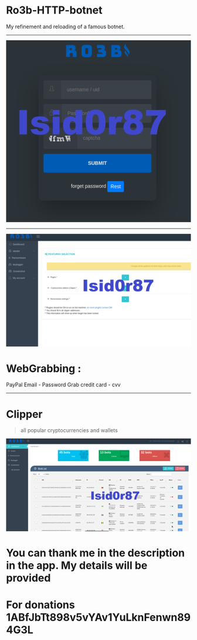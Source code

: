 # Ro3b-HTTP-botnet
My refinement and reloading of a famous botnet.
***
![Image alt](https://github.com/Isid0r87/Ro3b-HTTP-botnet/blob/main/Ro3b-HTTP-botnet1.png)
***

![Image alt](https://github.com/Isid0r87/Ro3b-HTTP-botnet/blob/main/Ro3b-HTTP-botnet2.png)

# WebGrabbing :
PayPal Email - Password
Grab credit card - cvv
***
# Clipper
> all popular cryptocurrencies and wallets

![Image alt](https://github.com/Isid0r87/Ro3b-HTTP-botnet/blob/main/Ro3b-HTTP-botnet3.png)

# You can thank me in the description in the app. My details will be provided

# For donations 1ABfJbTt898v5vYAv1YuLknFenwn894G3L

